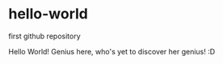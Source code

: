 # hello-world
first github repository

Hello World!
Genius here, who's yet to discover her genius! :D
